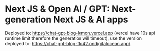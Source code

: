 # Next JS & Open AI / GPT: Next-generation Next JS & AI apps

Deployed to:
https://chat-gpt-blog-lemon.vercel.app (vercel have 10s api runtime limit therefore the generation will timeout),
use the version deployed to: https://chat-gpt-blog-ffo42.ondigitalocean.app/
